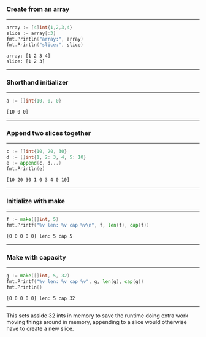 
### Create from an array

---
```go
array := [4]int{1,2,3,4}
slice := array[:3]
fmt.Println("array:", array)
fmt.Println("slice:", slice)
```
```output
array: [1 2 3 4]
slice: [1 2 3]
```
---
### Shorthand initializer

---
```go
a := []int{10, 0, 0}
```
```output
[10 0 0]
```
---
### Append two slices together

---
```go
c := []int{10, 20, 30}
d := []int{1, 2: 3, 4, 5: 10}
e := append(c, d...)
fmt.Println(e)
```
```output
[10 20 30 1 0 3 4 0 10]
```
---
### Initialize with make

---
```go
f := make([]int, 5)
fmt.Printf("%v len: %v cap %v\n", f, len(f), cap(f))
```
```output
[0 0 0 0 0] len: 5 cap 5
```
---
### Make with capacity

---
```go
g := make([]int, 5, 32)
fmt.Printf("%v len: %v cap %v", g, len(g), cap(g))
fmt.Println()
```
```output
[0 0 0 0 0] len: 5 cap 32
```
---

This sets asside 32 ints in memory to save the runtime doing extra work moving things around in memory, appending to a slice would otherwise have to create a new slice.
